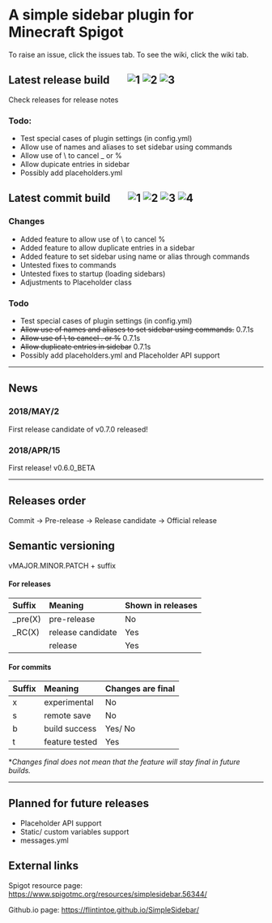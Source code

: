 # A simple sidebar plugin for Minecraft Spigot
To raise an issue, click the issues tab. To see the wiki, click the wiki tab.

## Latest release build &nbsp; &nbsp; &nbsp; ![1](https://img.shields.io/github/release/flintintoe/SimpleSidebar.svg?style=flat-square&label=Release) ![2](https://img.shields.io/github/release-date/flintintoe/SimpleSidebar.svg?style=flat-square&label=Last%20release) ![3](https://img.shields.io/github/license/flintintoe/SimpleSidebar.svg?style=flat-square&label=License)

Check releases for release notes

### Todo:
- Test special cases of plugin settings (in config.yml)
- Allow use of names and aliases to set sidebar using commands
- Allow use of \ to cancel _ or %
- Allow dupicate entries in sidebar
- Possibly add placeholders.yml

## Latest commit build &nbsp; &nbsp; &nbsp; ![1](https://img.shields.io/badge/Commit-v0.7.1s-orange.svg?style=flat-square&label=Build) ![2](https://img.shields.io/github/last-commit/flintintoe/SimpleSidebar/master.svg?style=flat-square&label=Last%20commit) ![3](https://img.shields.io/circleci/project/github/flintintoe/SimpleSidebar/master.svg?style=flat-square&label=CircleCI) ![4](https://img.shields.io/codacy/grade/ad2a5c3320dd43cbad38ba13a85f8a66/master.svg?style=flat-square&label=Codacy%20grade)

### Changes
- Added feature to allow use of \ to cancel %
- Added feature to allow duplicate entries in a sidebar
- Added feature to set sidebar using name or alias through commands
- Untested fixes to commands
- Untested fixes to startup (loading sidebars)
- Adjustments to Placeholder class

### Todo
- Test special cases of plugin settings (in config.yml)
- ~~Allow use of names and aliases to set sidebar using commands.~~ 0.7.1s
- ~~Allow use of \ to cancel . or %~~ 0.7.1s
- ~~Allow duplicate entries in sidebar~~ 0.7.1s
- Possibly add placeholders.yml and Placeholder API support
***
## News

### 2018/MAY/2
First release candidate of v0.7.0 released!
### 2018/APR/15
First release! v0.6.0_BETA
***
## Releases order
Commit → Pre-release → Release candidate → Official release

## Semantic versioning
vMAJOR.MINOR.PATCH + suffix
#### For releases
| Suffix        | Meaning           | Shown in releases |
|:--------------|:------------------|:------------------|
| \_pre(X)      | pre-release       | No                |
| \_RC(X)       | release candidate | Yes               |
|               | release           | Yes               |
#### For commits
| Suffix | Meaning        | Changes are final |
|:-------|:---------------|:------------------|
| x      | experimental   | No                |
| s      | remote save    | No                |
| b      | build success  | Yes/ No           |
| t      | feature tested | Yes               |

\**Changes final does not mean that the feature will stay final in future builds.*
***
## Planned for future releases
- Placeholder API support
- Static/ custom variables support
- messages.yml

## External links
Spigot resource page: https://www.spigotmc.org/resources/simplesidebar.56344/

Github.io page: https://flintintoe.github.io/SimpleSidebar/
